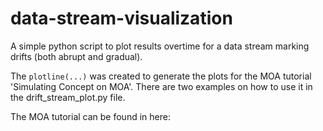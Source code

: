 # data-stream-visualization
A simple python script to plot results overtime for a data stream marking drifts (both abrupt and gradual). 

The `plotline(...)` was created to generate the plots for the MOA tutorial 'Simulating Concept on MOA'. 
There are two examples on how to use it in the drift_stream_plot.py file. 

The MOA tutorial can be found in here: <link to be added once the tutorial is posted online>
